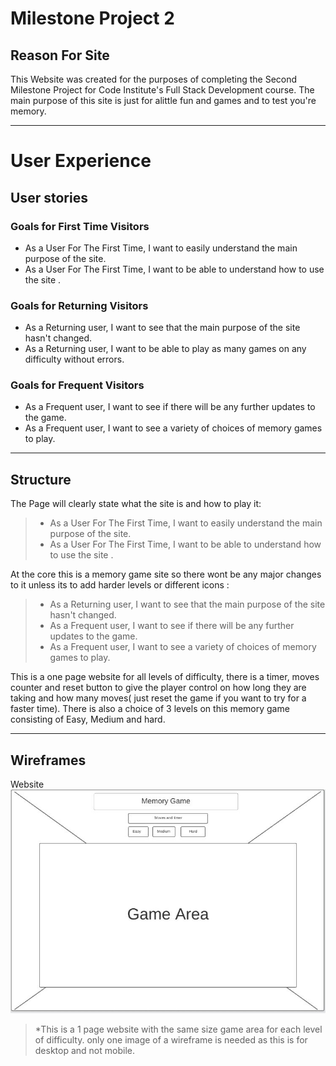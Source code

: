 # Milestone Project 2
## Reason For Site
This Website was created for the  purposes of completing the Second Milestone Project for Code Institute's Full Stack Development course. The main purpose of this site is just for alittle fun and games and to test you're memory.

*** 
# User Experience

## User stories

### Goals for First Time Visitors

* As a User For The First Time, I want to easily understand the main purpose of the site.
* As a User For The First Time, I want to be able to understand how to use the site .

### Goals for Returning Visitors

* As a Returning user, I want to see that the main purpose of the site hasn't changed.
* As a Returning user, I want to be able to play as many games on any difficulty without errors.

### Goals for Frequent Visitors

* As a Frequent user, I want to see if there will be any further updates to the game.
* As a Frequent user, I want to see a variety of choices of memory games to play.

***

## Structure

The Page will clearly state what the site is and how to play it:
> * As a User For The First Time, I want to easily understand the main purpose of the site.
> * As a User For The First Time, I want to be able to understand how to use the site .


At the core this is a memory game site so there wont be any major changes to it unless its to add harder levels or different icons :
> * As a Returning user, I want to see that the main purpose of the site hasn't changed.
> * As a Frequent user, I want to see if there will be any further updates to the game.
> * As a Frequent user, I want to see a variety of choices of memory games to play.


This is a one page website for all levels of difficulty, there is a timer, moves counter and reset button to give the player control on how long they are taking and how many moves( just reset the game if you want to try for a faster time).
There is also a choice of 3 levels on this memory game consisting of Easy, Medium and hard.

***
## Wireframes

Website<br>
![Website image](assets/images/Wireframe.JPG)
>*This is a 1 page website with the same size game area for each level of difficulty. only one image of a wireframe is needed as this is for desktop and not mobile.
